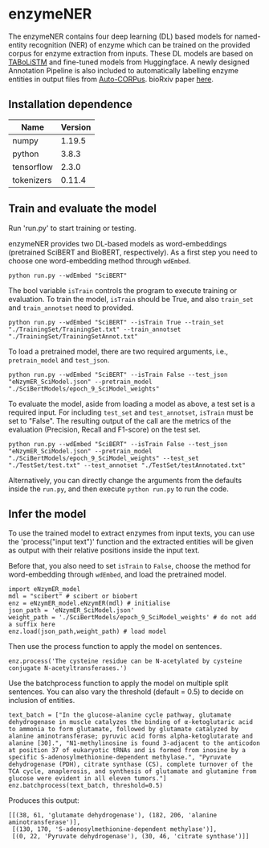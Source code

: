 # enzymeNER
The enzymeNER contains four deep learning (DL) based models for named-entity recognition (NER) of enzyme which can be trained on the provided corpus for enzyme extraction from inputs. These DL models are based on [TABoLiSTM](https://github.com/omicsNLP/MetaboliteNER) and fine-tuned models from Huggingface. A newly designed Annotation Pipeline is also included to automatically labelling enzyme entities in output files from [Auto-CORPus](https://github.com/omicsNLP/Auto-CORPus). bioRxiv paper [here](https://doi.org/10.1101/2023.06.23.546229).

## Installation dependence
| Name | Version |
|------|---------|
|numpy|1.19.5|
|python|3.8.3|
|tensorflow|2.3.0|
|tokenizers|0.11.4|

## Train and evaluate the model
Run 'run.py' to start training or testing.

enzymeNER provides two DL-based models as word-embeddings (pretrained SciBERT and BioBERT, respectively).
As a first step you need to choose one word-embedding method through ```wdEmbed```.

```
python run.py --wdEmbed "SciBERT"
```

The bool variable ```isTrain``` controls the program to execute training or evaluation.
To train the model, ```isTrain``` should be True, and also ```train_set``` and ```train_annotset``` need to provided.

```
python run.py --wdEmbed "SciBERT" --isTrain True --train_set "./TrainingSet/TrainingSet.txt" --train_annotset "./TrainingSet/TrainingSetAnnot.txt"
```

To load a pretrained model, there are two required arguments, i.e.,  ```pretrain_model``` and ```test_json```.

```
python run.py --wdEmbed "SciBERT" --isTrain False --test_json "eNzymER_SciModel.json" --pretrain_model "./SciBertModels/epoch_9_SciModel_weights" 
```

To evaluate the model, aside from loading a model as above, a test set is a required input. For including ```test_set``` and ```test_annotset```, ```isTrain``` must be set to "False". The resulting output of the call are the metrics of the evaluation (Precision, Recall and F1-score) on the test set.

```
python run.py --wdEmbed "SciBERT" --isTrain False --test_json "eNzymER_SciModel.json" --pretrain_model "./SciBertModels/epoch_9_SciModel_weights" --test_set "./TestSet/test.txt" --test_annotset "./TestSet/testAnnotated.txt"
```

Alternatively, you can directly change the arguments from the defaults inside the ```run.py```, and then execute ```python run.py``` to run the code.

## Infer the model
To use the trained model to extract enzymes from input texts, you can use the 'process("input text")' function and the extracted entities will be given as output with their relative positions inside the input text.

Before that, you also need to set ```isTrain``` to ```False```, choose the method for word-embedding through ```wdEmbed```, and load the pretrained model.

```
import eNzymER_model
mdl = "scibert" # scibert or biobert
enz = eNzymER_model.eNzymER(mdl) # initialise
json_path = 'eNzymER_SciModel.json'
weight_path = './SciBertModels/epoch_9_SciModel_weights' # do not add a suffix here
enz.load(json_path,weight_path) # load model
```

Then use the process function to apply the model on sentences.

```
enz.process('The cysteine residue can be N-acetylated by cysteine conjugate N-acetyltransferases.')
```

Use the batchprocess function to apply the model on multiple split sentences. You can also vary the threshold (default = 0.5) to decide on inclusion of entities.

```
text_batch = ["In the glucose-alanine cycle pathway, glutamate dehydrogenase in muscle catalyzes the binding of α-ketoglutaric acid to ammonia to form glutamate, followed by glutamate catalyzed by alanine aminotransferase; pyruvic acid forms alpha-ketoglutarate and alanine [30].", "N1-methylinosine is found 3-adjacent to the anticodon at position 37 of eukaryotic tRNAs and is formed from inosine by a specific S-adenosylmethionine-dependent methylase.", "Pyruvate dehydrogenase (PDH), citrate synthase (CS), complete turnover of the TCA cycle, anaplerosis, and synthesis of glutamate and glutamine from glucose were evident in all eleven tumors."]
enz.batchprocess(text_batch, threshold=0.5)
```

Produces this output:

```
[[(38, 61, 'glutamate dehydrogenase'), (182, 206, 'alanine aminotransferase')],
 [(130, 170, 'S-adenosylmethionine-dependent methylase')],
 [(0, 22, 'Pyruvate dehydrogenase'), (30, 46, 'citrate synthase')]]
```
